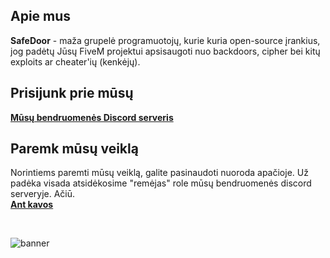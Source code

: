 ## Apie mus
**SafeDoor** - maža grupelė programuotojų, kurie kuria open-source įrankius, jog padėtų Jūsų FiveM projektui apsisaugoti nuo backdoors, cipher bei kitų exploits ar cheater'ių (kenkėjų).

## Prisijunk prie mūsų
**<a href="https://discord.gg/MfhwMKTkzd">
Mūsų bendruomenės Discord serveris
</a>**

## Paremk mūsų veiklą
Norintiems paremti mūsų veiklą, galite pasinaudoti nuoroda apačioje. Už padėka visada atsidėkosime "remėjas" role mūsų bendruomenės discord serveryje. Ačiū.
<br>
**<a href="https://www.buymeacoffee.com/safedoor">
Ant kavos
</a>**

<br>

![banner](https://media.discordapp.net/attachments/1189624630072328247/1190302949755334827/image.png?ex=65a14f01&is=658eda01&hm=db0229b1ab012cf4c7b4d6ed789e899bf901fd8b1bc64c31dcdf4c58d5ef2075&=&format=webp&quality=lossless&width=1557&height=156)

